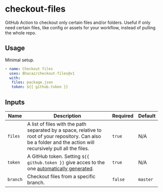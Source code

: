 # checkout-files
GitHub Action to checkout only certain files and/or folders.
Useful if only need certain files, like config or
assets for your workflow, instead of pulling the whole repo.

## Usage

Minimal setup.

```yaml
- name: Checkout files
  uses: Bhacaz/checkout-files@v1
  with:
   files: package.json
   token: ${{ github.token }}
```

## Inputs

|Name|Description|Required|Default|
|---|---|---|---|
|`files`|A list of files with the path separated by a space, relative to root of your repository. Can also be a folder and the action will recursively pull all the files.|`true`|N/A|
|`token`|A GitHub token. Setting `${{ github.token }}` give acces to the one [automatically generated](https://docs.github.com/en/actions/security-guides/automatic-token-authentication). |`true`|N/A|
|`branch`|Checkout files from a specific branch.|`false`|`master`|
